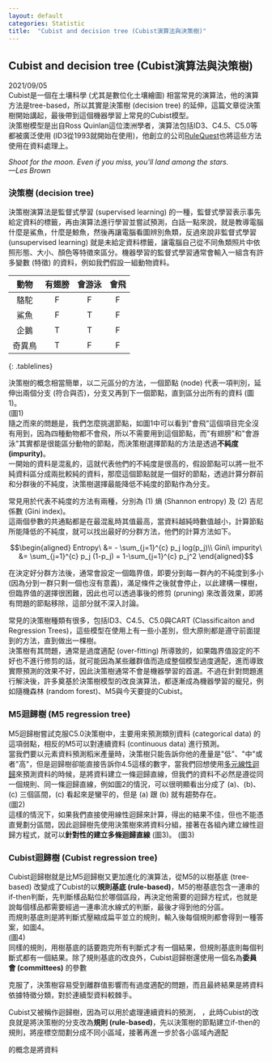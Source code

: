 ```yaml
---
layout: default
categories: Statistic
title:  "Cubist and decision tree (Cubist演算法與決策樹)"
---  
```

## Cubist and decision tree (Cubist演算法與決策樹)   
2021/09/05   
Cubist是一個在土壤科學 (尤其是數位化土壤繪圖) 相當常見的演算法，他的演算方法是tree-based，所以其實是決策樹 (decision tree) 的延伸，這篇文章從決策樹開始講起，最後帶到這個機器學習上常見的Cubist模型。  
決策樹模型是出自Ross Quinlan這位澳洲學者，演算法包括ID3、C4.5、C5.0等都被廣泛使用 (ID3從1993就開始在使用)，他創立的公司<a href="https://www.rulequest.com/index.html" target="_blank">RuleQuest</a>也將這些方法使用在資料處理上。  
   
*Shoot for the moon. Even if you miss, you'll land among the stars.   
&mdash;Les Brown*   
   
### 決策樹 (decision tree)  
決策樹演算法是監督式學習 (supervised learning) 的一種，監督式學習表示事先給定資料的標籤，再由演算法進行學習並嘗試預測，白話一點來說，就是教導電腦什麼是鯊魚，什麼是鯨魚，然後再讓電腦看圖辨別魚類，反過來說非監督式學習 (unsupervised learning) 就是未給定資料標籤，讓電腦自己從不同魚類照片中依照形態、大小、顏色等特徵來區分。機器學習的監督式學習通常會輸入一組含有許多變數 (特徵) 的資料，例如我們假設一組動物資料。  
  
| 動物 | 有翅膀 | 會游泳 | 會飛 |     
| :---: | :---: | :---: | :---: |      
| 駱駝 | F | F | F |       
| 鯊魚 | F | T | F |      
| 企鵝 | T | T | F |      
| 奇異鳥 | T | F | F |       
{: .tablelines}    
   
決策樹的概念相當簡單，以二元區分的方法，一個節點 (node) 代表一項判別，延伸出兩個分支 (符合與否)，分支又再到下一個節點，直到區分出所有的資料 (圖1)。  
(圖1)  
隨之而來的問題是，我們怎麼挑選節點，如圖1中可以看到"會飛"這個項目完全沒有用到，因為四種動物都不會飛，所以不需要用到這個節點，而"有翅膀"和"會游泳"其實都是很能區分動物的節點，而決策樹選擇節點的方法是透過**不純度 (impurity)**。  
一開始的資料是混亂的，這就代表他們的不純度是很高的，假設節點可以將一批不純資料區分成兩批較純的資料，那麼這個節點就是一個好的節點，透過計算分群前和分群後的不純度，決策樹選擇最能降低不純度的節點作為分支。  
  
常見用於代表不純度的方法有兩種，分別為 (1) 熵 (Shannon entropy) 及 (2) 吉尼係數 (Gini index)。  
這兩個參數的共通點都是在最混亂時其值最高，當資料越純時數值越小，計算節點所能降低的不純度，就可以找出最好的分群方法，他們的計算方法如下。  
  
$$\begin{aligned}
Entropy\ &= - \sum_{j=1}^{c} p_j log(p_j)\\
Gini\ impurity\ &= \sum_{j=1}^{c} p_j (1-p_j) = 1-\sum_{j=1}^{c} p_j^2
\end{aligned}$$   
  
在決定好分群方法後，通常會設定一個臨界值，即要分到每一群內的不純度到多小 (因為分到一群只剩一個也沒有意義)，滿足條件之後就會停止，以此建構一棵樹，但臨界值的選擇很困難，因此也可以透過事後的修剪 (pruning) 來改善效果，即將有問題的節點移除，這部分就不深入討論。  
  
常見的決策樹種類有很多，包括ID3、C4.5、C5.0與CART (Classificaiton and Regression Trees)，這些模型在使用上有一些小差別，但大原則都是遵守前面提到的方法，直到做出一棵樹。  
決策樹有其問題，通常是過度適配 (over-fitting) 所導致的，如果臨界值設定的不好也不進行修剪的話，就可能因為某些離群值而造成整個模型過度適配，進而導致實際預測的效果不好，因此決策樹通常不會是機器學習的首選。不過在針對問題進行解決後，許多奠基於決策樹模型的改良演算法，都逐漸成為機器學習的寵兒，例如隨機森林 (random forest)、M5與今天要提的Cubist。  
  
### M5迴歸樹 (M5 regression tree)   
M5迴歸樹嘗試克服C5.0決策樹中，主要用來預測類別資料 (categorical data) 的這項弱點，相反的M5可以對連續資料 (continuous data) 進行預測。   
當我們要以元素資料預測稻米產量時，決策樹只能告訴你他的產量是"低"、"中"或者"高"，但是迴歸樹卻能直接告訴你4.5這樣的數字，當我們回想使用[多元線性迴歸](https://lloydychuang.github.io/statistic/2021/08/08/regression.html)來預測資料的時候，是將資料建立一條迴歸直線，但我們的資料不必然是遵從同一個規則、同一條迴歸直線，例如圖2的情況，可以很明顯看出分成了 (a)、(b)、(c) 三個區間，(c) 看起來是蠻平的，但是 (a) 跟 (b) 就有趨勢存在。  
(圖2)  
這樣的情況下，如果我們直接使用線性迴歸來計算，得出的結果不佳，但也不能憑直覺劃分區間，因此迴歸樹先使用決策樹來將資料分組，接著在各組內建立線性迴歸方程式，就可以**針對性的建立多條迴歸直線** (圖3)。
(圖3)
   
### Cubist迴歸樹 (Cubist regression tree)   
Cubist迴歸樹就是比M5迴歸樹又更加進化的演算法，從M5的以樹基底 (tree-based) 改變成了Cubist的以**規則基底 (rule-based)**，M5的樹基底包含一連串的if-then判斷，先判斷樣品點位於哪個區段，再決定他需要的迴歸方程式，也就是說每個樣品都需要經過一連串流水線式的判斷，最後才得到他的分區。  
而規則基底則是將判斷式壓縮成扁平並立的規則，輸入後每個規則都會得到一種答案，如圖4。  
(圖4)  
同樣的規則，用樹基底的話要跑完所有判斷式才有一個結果，但規則基底則每個判斷式都有一個結果。除了規則基底的改良外，Cubist迴歸樹還使用一個名為**委員會 (committees)** 的參數
  
  
克服了，決策樹容易受到離群值影響而有過度適配的問題，而且最終結果是將資料依據特徵分類，對於連續型資料較棘手。  
  
Cubist又被稱作迴歸樹，因為可以用於處理連續資料的預測，
，此時Cubist的改良就是將決策樹的分支改為**規則 (rule-based)**，先以決策樹的節點建立if-then的規則，將座標空間劃分成不同小區域，接著再進一步於各小區域內適配
  


的概念是將資料



